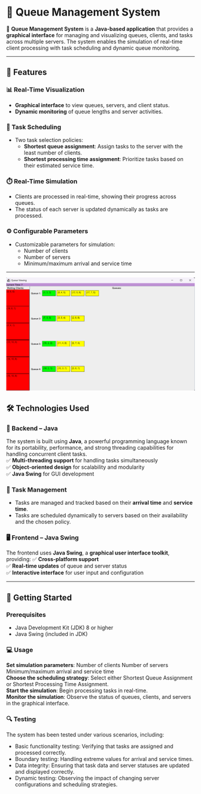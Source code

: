 # 🧮 Queue Management System

🚀 **Queue Management System** is a **Java-based application** that provides a **graphical interface** for managing and visualizing queues, clients, and tasks across multiple servers. The system enables the simulation of real-time client processing with task scheduling and dynamic queue monitoring.

---

## **🎯 Features**

### **📊 Real-Time Visualization**
- **Graphical interface** to view queues, servers, and client status.
- **Dynamic monitoring** of queue lengths and server activities.

### **🔄 Task Scheduling**
- Two task selection policies:
  - **Shortest queue assignment**: Assign tasks to the server with the least number of clients.
  - **Shortest processing time assignment**: Prioritize tasks based on their estimated service time.

### **⏱️ Real-Time Simulation**
- Clients are processed in real-time, showing their progress across queues.
- The status of each server is updated dynamically as tasks are processed.

### **⚙️ Configurable Parameters**
- Customizable parameters for simulation:
  - Number of clients
  - Number of servers
  - Minimum/maximum arrival and service time

---
![QueueProgress](images/QueueProgress.png)

## **🛠️ Technologies Used**

### **🔗 Backend – Java**
The system is built using **Java**, a powerful programming language known for its portability, performance, and strong threading capabilities for handling concurrent client tasks.  
✅ **Multi-threading support** for handling tasks simultaneously  
✅ **Object-oriented design** for scalability and modularity  
✅ **Java Swing** for GUI development  

### **💾 Task Management**
- Tasks are managed and tracked based on their **arrival time** and **service time**.
- Tasks are scheduled dynamically to servers based on their availability and the chosen policy.

### **🖥️ Frontend – Java Swing**
The frontend uses **Java Swing**, a **graphical user interface toolkit**, providing:
✅ **Cross-platform support**  
✅ **Real-time updates** of queue and server status  
✅ **Interactive interface** for user input and configuration  

---

## **🚀 Getting Started**

### **Prerequisites**
- Java Development Kit (JDK) 8 or higher
- Java Swing (included in JDK)

### **💻 Usage**
**Set simulation parameters**:
Number of clients
Number of servers
Minimum/maximum arrival and service time \
**Choose the scheduling strategy**: Select either Shortest Queue Assignment or Shortest Processing Time Assignment. \
**Start the simulation**: Begin processing tasks in real-time. \
**Monitor the simulation**: Observe the status of queues, clients, and servers in the graphical interface.

### **🔍 Testing**
The system has been tested under various scenarios, including:

- Basic functionality testing: Verifying that tasks are assigned and processed correctly.
- Boundary testing: Handling extreme values for arrival and service times.
- Data integrity: Ensuring that task data and server statuses are updated and displayed correctly.
- Dynamic testing: Observing the impact of changing server configurations and scheduling strategies.
